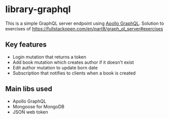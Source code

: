 # library-graphql
This is a simple GraphQL server endpoint using [Apollo GraphQL](https://www.apollographql.com/docs/).
Solution to exercises of https://fullstackopen.com/en/part8/graph_ql_server#exercises

## Key features

* Login mutation that returns a token
* Add book mutation which creates author if it doesn't exist
* Edit author mutation to update born date
* Subscription that notifies to clients when a book is created

## Main libs used

* Apollo GraphQL
* Mongoose for MongoDB
* JSON web token